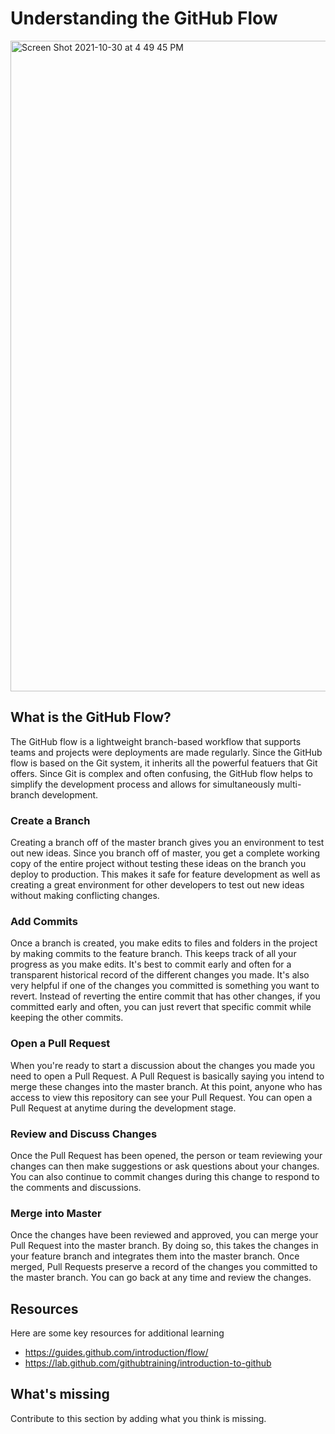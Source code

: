 # Understanding the GitHub Flow

<img width="1041" alt="Screen Shot 2021-10-30 at 4 49 45 PM" src="https://user-images.githubusercontent.com/6351798/139560548-772d637a-394f-4382-936c-319995e12d43.png">


## What is the GitHub Flow?

The GitHub flow is a lightweight branch-based workflow that supports teams and projects were deployments are made regularly. Since the GitHub flow is based on the Git system, it inherits all the powerful featuers that Git offers. Since Git is complex and often confusing, the GitHub flow helps to simplify the development process and allows for simultaneously multi-branch development.

### Create a Branch

Creating a branch off of the master branch gives you an environment to test out new ideas. Since you branch off of master, you get a complete working copy of the entire project without testing these ideas on the branch you deploy to production. This makes it safe for feature development as well as creating a great environment for other developers to test out new ideas without making conflicting changes.  

### Add Commits

Once a branch is created, you make edits to files and folders in the project by making commits to the feature branch. This keeps track of all your progress as you make edits. It's best to commit early and often for a transparent historical record of the different changes you made. It's also very helpful if one of the changes you committed is something you want to revert. Instead of reverting the entire commit that has other changes, if you committed early and often, you can just revert that specific commit while keeping the other commits. 

### Open a Pull Request

When you're ready to start a discussion about the changes you made you need to open a Pull Request. A Pull Request is basically saying you intend to merge these changes into the master branch. At this point, anyone who has access to view this repository can see your Pull Request. You can open a Pull Request at anytime during the development stage.

### Review and Discuss Changes

Once the Pull Request has been opened, the person or team reviewing your changes can then make suggestions or ask questions about your changes. You can also continue to commit changes during this change to respond to the comments and discussions. 

### Merge into Master

Once the changes have been reviewed and approved, you can merge your Pull Request into the master branch. By doing so, this takes the changes in your feature branch and integrates them into the master branch. Once merged, Pull Requests preserve a record of the changes you committed to the master branch. You can go back at any time and review the changes.

## Resources

Here are some key resources for additional learning
- https://guides.github.com/introduction/flow/
- https://lab.github.com/githubtraining/introduction-to-github

## What's missing

Contribute to this section by adding what you think is missing.
